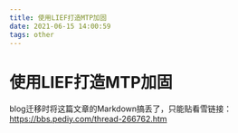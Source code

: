 ```yaml
---
title: 使用LIEF打造MTP加固
date: 2021-06-15 14:00:59
tags: other
---
```


# 使用LIEF打造MTP加固

blog迁移时将这篇文章的Markdown搞丢了，只能贴看雪链接：https://bbs.pediy.com/thread-266762.htm

